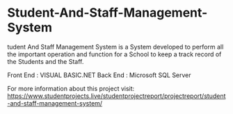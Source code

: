 # Student-And-Staff-Management-System

tudent And Staff Management System is a System developed to perform all the important operation and function for a School to keep a track record of the Students and the Staff.

Front End : VISUAL BASIC.NET
Back End : Microsoft SQL Server

For more information about this project visit:
https://www.studentprojects.live/studentprojectreport/projectreport/student-and-staff-management-system/
